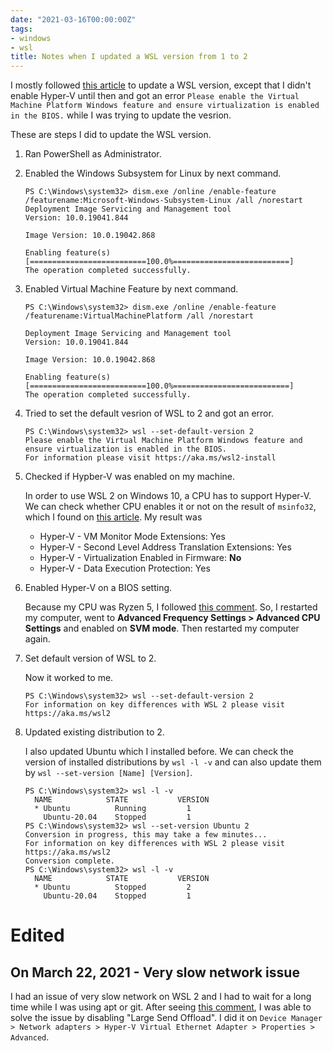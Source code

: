 ```yaml
---
date: "2021-03-16T00:00:00Z"
tags:
- windows
- wsl
title: Notes when I updated a WSL version from 1 to 2
---
```


I mostly followed [this article](https://docs.microsoft.com/en-us/windows/wsl/install-win10#set-your-distribution-version-to-wsl-1-or-wsl-2) to update a WSL version, except that I didn't enable Hyper-V until then and got an error `Please enable the Virtual Machine Platform Windows feature and ensure virtualization is enabled in the BIOS.` while I was trying to update the vesrion.

These are steps I did to update the WSL version.

1. Ran PowerShell as Administrator.
1. Enabled the Windows Subsystem for Linux by next command.
    ```
    PS C:\Windows\system32> dism.exe /online /enable-feature /featurename:Microsoft-Windows-Subsystem-Linux /all /norestart
    Deployment Image Servicing and Management tool
    Version: 10.0.19041.844

    Image Version: 10.0.19042.868

    Enabling feature(s)
    [==========================100.0%==========================]
    The operation completed successfully.
    ```

1. Enabled Virtual Machine Feature by next command.
    ```
    PS C:\Windows\system32> dism.exe /online /enable-feature /featurename:VirtualMachinePlatform /all /norestart

    Deployment Image Servicing and Management tool
    Version: 10.0.19041.844

    Image Version: 10.0.19042.868

    Enabling feature(s)
    [==========================100.0%==========================]
    The operation completed successfully.
    ```

1. Tried to set the default vesrion of WSL to 2 and got an error.
    ```
    PS C:\Windows\system32> wsl --set-default-version 2
    Please enable the Virtual Machine Platform Windows feature and ensure virtualization is enabled in the BIOS.
    For information please visit https://aka.ms/wsl2-install
    ```

1. Checked if Hypber-V was enabled on my machine.

   In order to use WSL 2 on Windows 10, a CPU has to support Hyper-V.
   We can check whether CPU enables it or not on the result of `msinfo32`, which I found on [this article](https://www.zdnet.com/article/windows-10-tip-find-out-if-your-pc-can-run-hyper-v/).
   My result was

    - Hyper-V - VM Monitor Mode Extensions: Yes
    - Hyper-V - Second Level Address Translation Extensions: Yes
    - Hyper-V - Virtualization Enabled in Firmware: **No**
    - Hyper-V - Data Execution Protection: Yes

1. Enabled Hyper-V on a BIOS setting.

    Because my CPU was Ryzen 5, I followed [this comment](https://superuser.com/a/1248572).
    So, I restarted my computer, went to **Advanced Frequency Settings > Advanced CPU Settings** and enabled on **SVM mode**.
    Then restarted my computer again.

1. Set default version of WSL to 2.

    Now it worked to me.
    ```
    PS C:\Windows\system32> wsl --set-default-version 2
    For information on key differences with WSL 2 please visit https://aka.ms/wsl2
    ```

1. Updated existing distribution to 2.

    I also updated Ubuntu which I installed before.
    We can check the version of installed distributions by `wsl -l -v` and can also update them by `wsl --set-version [Name] [Version]`.

    ```
    PS C:\Windows\system32> wsl -l -v
      NAME            STATE           VERSION
      * Ubuntu          Running         1
        Ubuntu-20.04    Stopped         1
    PS C:\Windows\system32> wsl --set-version Ubuntu 2
    Conversion in progress, this may take a few minutes...
    For information on key differences with WSL 2 please visit https://aka.ms/wsl2
    Conversion complete.
    PS C:\Windows\system32> wsl -l -v
      NAME            STATE           VERSION
      * Ubuntu          Stopped         2
        Ubuntu-20.04    Stopped         1
    ```

Edited
===

On March 22, 2021 - Very slow network issue
---

I had an issue of very slow network on WSL 2 and I had to wait for a long time while I was using apt or git.
After seeing [this comment](https://github.com/microsoft/WSL/issues/4901#issuecomment-748531438), I was able to solve the issue by disabling "Large Send Offload".
I did it on `Device Manager > Network adapters > Hyper-V Virtual Ethernet Adapter > Properties > Advanced`.
